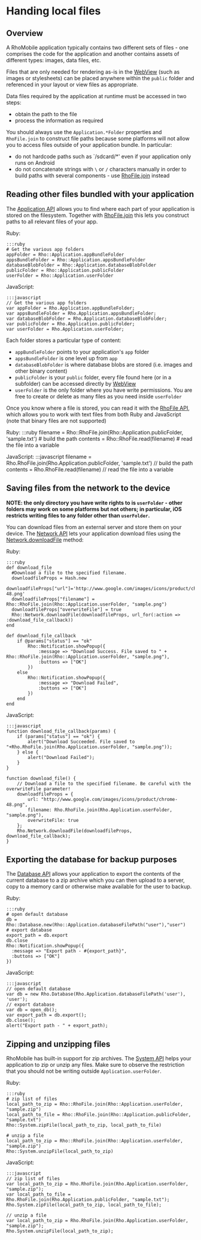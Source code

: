 # Handing local files

## Overview

A RhoMobile application typically contains two different sets of files - one comprises the code for the application and another contains assets of different types: images, data files, etc.

Files that are only needed for rendering as-is in the [WebView](../api/webview) (such as images or stylesheets) can be placed anywhere within the `public` folder and referenced in your layout or view files as appropriate.

Data files required by the application at runtime must be accessed in two steps:

* obtain the path to the file
* process the information as required

You should always use the `Application.*Folder` properties and `RhoFile.join` to construct file paths because some platforms will not allow you to access files outside of your application bundle. In particular:

* do not hardcode paths such as `/sdcard/*' even if your application only runs on Android
* do not concatenate strings with `\` or `/` characters manually in order to build paths with several components - use [RhoFile.join](../api/File#mjoin) instead


## Reading other files bundled with your application
The [Application API](../api/Application) allows you to find where each part of your application is stored on the filesystem. Together with [RhoFile.join](../api/File#mjoin) this lets you construct paths to all relevant files of your app.

Ruby:

    :::ruby
    # Get the various app folders
    appFolder = Rho::Application.appBundleFolder
    appsBundleFolder = Rho::Application.appsBundleFolder
    databaseBlobFolder = Rho::Application.databaseBlobFolder
    publicFolder = Rho::Application.publicFolder
    userFolder = Rho::Application.userFolder


JavaScript:

    :::javascript
    // Get the various app folders
    var appFolder = Rho.Application.appBundleFolder;
    var appsBundleFolder = Rho.Application.appsBundleFolder;
    var databaseBlobFolder = Rho.Application.databaseBlobFolder;
    var publicFolder = Rho.Application.publicFolder;
    var userFolder = Rho.Application.userFolder;

Each folder stores a particular type of content:

* `appBundleFolder` points to your application's `app` folder
* `appsBundleFolder` is one level up from `app`
* `databaseBlobFolder` is where database blobs are stored (i.e. images and other binary content)
* `publicFolder` is your `public` folder, every file found here (or in a subfolder) can be accessed directly by [WebView](../api/webview)
* `userFolder` is the only folder where you have write permissions. You are free to create or delete as many files as you need inside `userFolder`


Once you know where a file is stored, you can read it with the [RhoFile API](../api/File), which allows you to work with text files from both Ruby and JavaScript (note that binary files are not supported)

Ruby:
    :::ruby
    filename = Rho::RhoFile.join(Rho::Application.publicFolder, 'sample.txt') # build the path
    contents = Rho::RhoFile.read(filename) # read the file into a variable

JavaScript:
    :::javascript
    filename = Rho.RhoFile.join(Rho.Application.publicFolder, 'sample.txt') // build the path
    contents = Rho.RhoFile.read(filename) // read the file into a variable


## Saving files from the network to the device

**NOTE: the only directory you have write rights to is `userFolder` - other folders may work on some platforms but not others; in particular, iOS restricts writing files to any folder other than `userFolder`.**

You can download files from an external server and store them on your device. The [Network API](../api/Network) lets your application download files using the [Network.downloadFile](../api/Network#mdownloadFile) method:

Ruby:

  	:::ruby 
  	def download_file
      #Download a file to the specified filename.
      downloadfileProps = Hash.new
      downloadfileProps["url"]='http://www.google.com/images/icons/product/chrome-48.png'
      downloadfileProps["filename"] = Rho::RhoFile.join(Rho::Application.userFolder, "sample.png")
      downloadfileProps["overwriteFile"] = true
      Rho::Network.downloadFile(downloadfileProps, url_for(:action => :download_file_callback))
  	end
  
  	def download_file_callback
    	if @params["status"] == "ok"
        	Rho::Notification.showPopup({
        		:message => "Download Success. File saved to " + Rho::RhoFile.join(Rho::Application.userFolder, "sample.png"),
        		:buttons => ["OK"]
      		})
    	else
        	Rho::Notification.showPopup({
        		:message => "Download Failed",
        		:buttons => ["OK"]
      		})
    	end
  	end

JavaScript:
	
  	:::javascript
  	function download_file_callback(params) {
    	if (params["status"] == "ok") {
  			alert("Download Succeeded. File saved to "+Rho.RhoFile.join(Rho.Application.userFolder, "sample.png"));
  		} else {
  			alert("Download Failed");
  		}
    }

    function download_file() {
      	// Download a file to the specified filename. Be careful with the overwriteFile parameter!
      	downloadfileProps = {
        	url: "http://www.google.com/images/icons/product/chrome-48.png",
        	filename: Rho.RhoFile.join(Rho.Application.userFolder, "sample.png"),
        	overwriteFile: true
      	};
      	Rho.Network.downloadFile(downloadfileProps, download_file_callback);
    }

## Exporting the database for backup purposes

The [Database API](../api/Database) allows your application to export the contents of the current database to a zip archive which you can then upload to a server, copy to a memory card or otherwise make available for the user to backup.

Ruby:

    :::ruby
    # open default database
    db = Rho::Database.new(Rho::Application.databaseFilePath("user"),"user")
    # export database
    export_path = db.export
    db.close
    Rho::Notification.showPopup({
      :message => "Export path - #{export_path}",
      :buttons => ["OK"]
    })


JavaScript:

    :::javascript
    // open default database
    var db = new Rho.Database(Rho.Application.databaseFilePath('user'), 'user');
    // export database
    var db = open_db();
    var export_path = db.export();
    db.close();
    alert("Export path - " + export_path);



## Zipping and unzipping files

RhoMobile has built-in support for zip archives. The [System API](../api/System) helps your application to zip or unzip any files. Make sure to observe the restriction that you should not be writing outside `Application.userFolder`.

Ruby:

    :::ruby
    # zip list of files
    local_path_to_zip = Rho::RhoFile.join(Rho::Application.userFolder, "sample.zip")
    local_path_to_file = Rho::RhoFile.join(Rho::Application.publicFolder, "sample.txt")
    Rho::System.zipFile(local_path_to_zip, local_path_to_file)
    
    # unzip a file 
    local_path_to_zip = Rho::RhoFile.join(Rho::Application.userFolder, "sample.zip")
    Rho::System.unzipFile(local_path_to_zip)


JavaScript:

    :::javascript
    // zip list of files
    var local_path_to_zip = Rho.RhoFile.join(Rho.Application.userFolder, "sample.zip");
    var local_path_to_file = Rho.RhoFile.join(Rho.Application.publicFolder, "sample.txt");
    Rho.System.zipFile(local_path_to_zip, local_path_to_file);
    
    // unzip a file 
    var local_path_to_zip = Rho.RhoFile.join(Rho.Application.userFolder, "sample.zip");
    Rho.System.unzipFile(local_path_to_zip);




